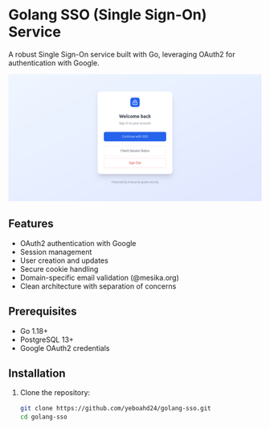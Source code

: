 # Golang SSO (Single Sign-On) Service

A robust Single Sign-On service built with Go, leveraging OAuth2 for authentication with Google.

![SSO Architecture](images/sso.png)

## Features

- OAuth2 authentication with Google
- Session management
- User creation and updates
- Secure cookie handling
- Domain-specific email validation (@mesika.org)
- Clean architecture with separation of concerns

## Prerequisites

- Go 1.18+
- PostgreSQL 13+
- Google OAuth2 credentials

## Installation

1. Clone the repository:
   ```bash
   git clone https://github.com/yeboahd24/golang-sso.git
   cd golang-sso
